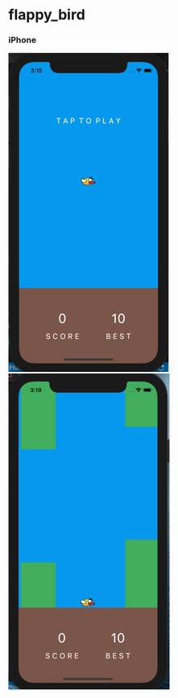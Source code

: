 # flappy_bird

### iPhone
![](https://github.com/Ritik488/Flappy_Bird/blob/main/iphone1.png)
![](https://github.com/Ritik488/Flappy_Bird/blob/main/iphone2.png)
